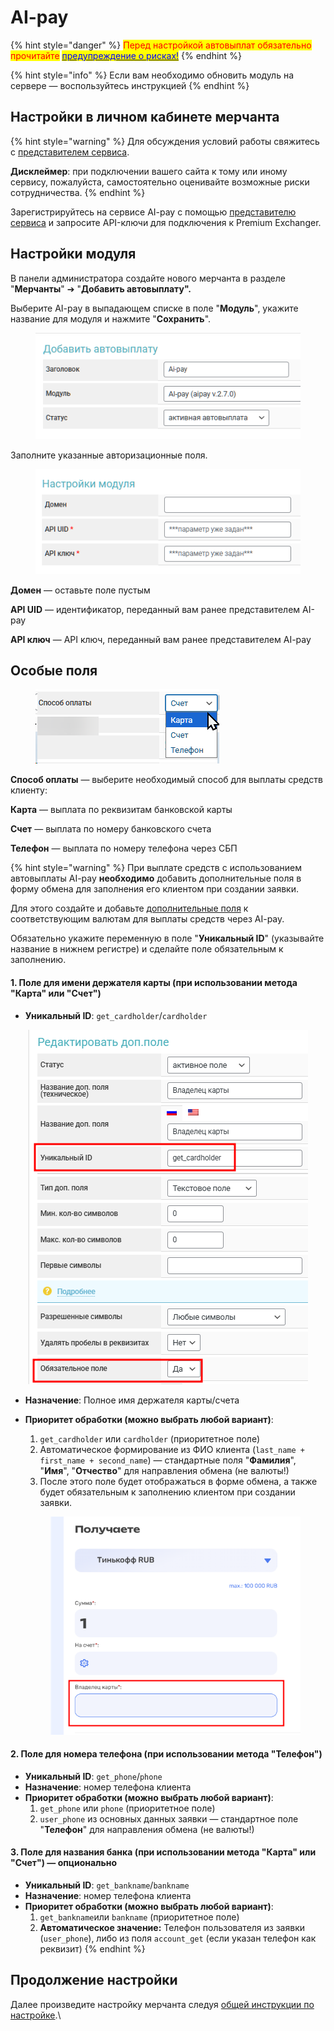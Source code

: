 # AI-pay

{% hint style="danger" %}
<mark style="color:red;">Перед настройкой автовыплат обязательно прочитайте</mark> [<mark style="color:blue;">предупреждение о рисках!</mark>](https://premium.gitbook.io/main/osnovnye-nastroiki/merchanty-i-avtovyplaty/avtovyplaty/preduprezhdenie-o-riskakh)
{% endhint %}

{% hint style="info" %}
Если вам необходимо обновить модуль на сервере — воспользуйтесь инструкцией
{% endhint %}

## Настройки в личном кабинете мерчанта

{% hint style="warning" %}
Для обсуждения условий работы свяжитесь с [представителем сервиса](https://t.me/AI_pay_kirill).

**Дисклеймер**: при подключении вашего сайта к тому или иному сервису, пожалуйста, самостоятельно оценивайте возможные риски сотрудничества.
{% endhint %}

Зарегистрируйтесь на сервисе AI-pay с помощью [представителю сервиса](https://t.me/AI_pay_kirill) и запросите API-ключи для подключения к Premium Exchanger.

## Настройки модуля

В панели администратора создайте нового мерчанта в разделе "**Мерчанты**" ➔ "**Добавить автовыплату".**

Выберите AI-pay в выпадающем списке в поле "**Модуль**", укажите название для модуля и нажмите "**Сохранить**".

<figure><img src="../../../.gitbook/assets/image (2232).png" alt=""><figcaption></figcaption></figure>

Заполните указанные авторизационные поля.

<figure><img src="../../../.gitbook/assets/image (1) (1) (1) (1) (1) (1) (1) (1) (1).png" alt=""><figcaption></figcaption></figure>

**Домен** — оставьте поле пустым

**API UID** — идентификатор, переданный вам ранее представителем AI-pay

**API ключ** — API ключ, переданный вам ранее представителем AI-pay

## Особые поля

<figure><img src="../../../.gitbook/assets/image (2) (1) (1) (1) (1) (1) (1) (1) (1).png" alt=""><figcaption></figcaption></figure>

**Способ оплаты** — выберите необходимый способ для выплаты средств клиенту:

**Карта** — выплата по реквизитам банковской карты

**Счет** — выплата по номеру банковского счета&#x20;

**Телефон** — выплата по номеру телефона через СБП

{% hint style="warning" %}
При выплате средств с использованием автовыплаты AI-pay **необходимо** добавить дополнительные поля в форму обмена для заполнения его клиентом при создании заявки.

Для этого создайте и добавьте [дополнительные поля](https://premium.gitbook.io/rukovodstvo-polzovatelya/osnovnye-nastroiki/valyuty-i-napravleniya/dobavlenie-novoi-valyuty#vkladka-dop.-polya) к соответствующим валютам для выплаты средств через AI-pay.

Обязательно укажите переменную в поле "**Уникальный ID**" (указывайте название в нижнем регистре) и сделайте поле обязательным к заполнению.

#### 1. Поле для имени держателя карты (при использовании метода "**Карта**" или "**Счет**")

* **Уникальный ID**: `get_cardholder`/`cardholder` &#x20;

<p align="center"><img src="../../../.gitbook/assets/image (2235).png" alt=""></p>

* **Назначение**: Полное имя держателя карты/счета
*   **Приоритет обработки (можно выбрать любой вариант)**:

    1. `get_cardholder`  или `cardholder`  (приоритетное поле)
    2. Автоматическое формирование из ФИО клиента (`last_name + first_name + second_name`) — стандартные поля "**Фамилия**", "**Имя**", "**Отчество**" для направления обмена (не валюты!)
    3. После этого поле будет отображаться в форме обмена, а также будет обязательным к заполнению клиентом при создании заявки.

    <figure><img src="../../../.gitbook/assets/image (2236).png" alt="" width="434"><figcaption></figcaption></figure>

#### 2. Поле для номера телефона (при использовании метода "**Телефон**")

* **Уникальный ID**: `get_phone`/`phone`&#x20;
* **Назначение**: номер телефона клиента
* **Приоритет обработки (можно выбрать любой вариант)**:
  1. `get_phone` или `phone` (приоритетное поле)
  2. `user_phone` из основных данных заявки — стандартное поле "**Телефон**" для направления обмена (не валюты!)



#### 3. Поле для названия банка (при использовании метода "**Карта**" или "**Счет**") — опционально

* **Уникальный ID**: `get_bankname`/`bankname`&#x20;
* **Назначение**: номер телефона клиента
* **Приоритет обработки (можно выбрать любой вариант)**:
  1. `get_bankname`или `bankname` (приоритетное поле)
  2. **Автоматическое значение:** Телефон пользователя из заявки (`user_phone`), либо из поля `account_get` (если указан телефон как реквизит)
{% endhint %}

## Продолжение настройки

Далее произведите настройку мерчанта следуя [общей инструкции по настройке](https://premium.gitbook.io/rukovodstvo-polzovatelya/osnovnye-nastroiki/merchanty-i-avtovyplaty/merchanty/obshie-nastroiki-merchantov).\
